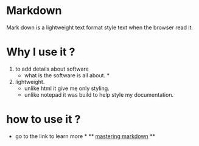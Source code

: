 # Markdown
Mark down is a lightweight text format style text when the browser read it.

# Why I use it ?
 1. to add details about software
    * what is the software is all about. *
 2. lightweight.
    * unlike html it give me only styling.
    * unlike notepad it was build to help style my documentation.
    
 # how to use it ?
 * go to the link to learn more *
 ** [mastering markdown]( https://guides.github.com/features/mastering-markdown/) **
